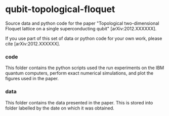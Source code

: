 # qubit-topological-floquet

Source data and python code for the paper "Topological two-dimensional Floquet lattice on a single superconducting qubit" [arXiv:2012.XXXXXX].

If you use part of this set of data or python code for your own work, please cite [arXiv:2012.XXXXXX].

### code 
This folder contains the python scripts used the run experiments on the IBM quantum computers, perform exact numerical simulations, and plot the figures used in the paper.

### data
This folder contains the data presented in the paper. This is stored into folder labelled by the date on which it was obtained.

